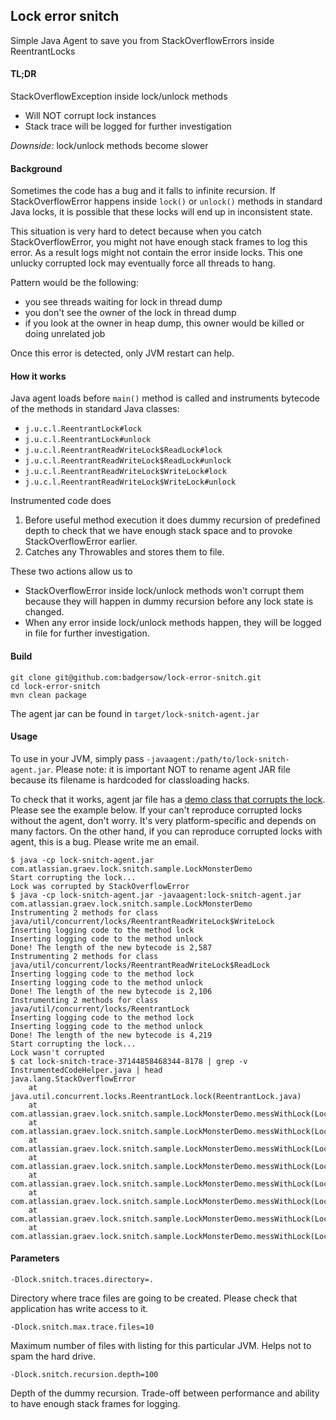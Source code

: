 ## Lock error snitch

Simple Java Agent to save you from StackOverflowErrors inside ReentrantLocks

#### TL;DR

StackOverflowException inside lock/unlock methods
* Will NOT corrupt lock instances
* Stack trace will be logged for further investigation

*Downside:* lock/unlock methods become slower

#### Background

Sometimes the code has a bug and it falls to infinite recursion.
If StackOverflowError happens inside `lock()` or `unlock()` methods in standard Java locks, it is possible
that these locks will end up in inconsistent state.

This situation is very hard to detect because when you catch StackOverflowError, you might not have enough stack frames
to log this error. As a result logs might not contain the error inside locks. This one unlucky corrupted lock may eventually
force all threads to hang.

Pattern would be the following:
* you see threads waiting for lock in thread dump
* you don't see the owner of the lock in thread dump
* if you look at the owner in heap dump, this owner would be killed or doing unrelated job

Once this error is detected, only JVM restart can help.

#### How it works

Java agent loads before `main()` method is called and instruments bytecode of the methods in standard Java classes:
* `j.u.c.l.ReentrantLock#lock`
* `j.u.c.l.ReentrantLock#unlock`
* `j.u.c.l.ReentrantReadWriteLock$ReadLock#lock`
* `j.u.c.l.ReentrantReadWriteLock$ReadLock#unlock`
* `j.u.c.l.ReentrantReadWriteLock$WriteLock#lock`
* `j.u.c.l.ReentrantReadWriteLock$WriteLock#unlock`

Instrumented code does
1. Before useful method execution it does dummy recursion of predefined depth to check that we have enough
stack space and to provoke StackOverflowError earlier.
2. Catches any Throwables and stores them to file.

These two actions allow us to
* StackOverflowError inside lock/unlock methods won't corrupt them because they will happen in dummy recursion
before any lock state is changed.
* When any error inside lock/unlock methods happen, they will be logged in file for further investigation.

#### Build
```
git clone git@github.com:badgersow/lock-error-snitch.git
cd lock-error-snitch
mvn clean package
```

The agent jar can be found in `target/lock-snitch-agent.jar`

#### Usage

To use in your JVM, simply pass `-javaagent:/path/to/lock-snitch-agent.jar`. Please note: it is important NOT to rename
agent JAR file because its filename is hardcoded for classloading hacks.

To check that it works, agent jar file has a [demo class that corrupts the lock](https://github.com/badgersow/lock-error-snitch/blob/master/src/main/java/com/atlassian/graev/lock/snitch/sample/LockMonsterDemo.java).
Please see the example below. If your can't reproduce corrupted locks without the agent, don't worry. It's very platform-specific
and depends on many factors. On the other hand, if you can reproduce corrupted locks with agent, this is a bug. Please write me an email.

```
$ java -cp lock-snitch-agent.jar com.atlassian.graev.lock.snitch.sample.LockMonsterDemo
Start corrupting the lock...
Lock was corrupted by StackOverflowError
$ java -cp lock-snitch-agent.jar -javaagent:lock-snitch-agent.jar com.atlassian.graev.lock.snitch.sample.LockMonsterDemo
Instrumenting 2 methods for class java/util/concurrent/locks/ReentrantReadWriteLock$WriteLock
Inserting logging code to the method lock
Inserting logging code to the method unlock
Done! The length of the new bytecode is 2,587
Instrumenting 2 methods for class java/util/concurrent/locks/ReentrantReadWriteLock$ReadLock
Inserting logging code to the method lock
Inserting logging code to the method unlock
Done! The length of the new bytecode is 2,106
Instrumenting 2 methods for class java/util/concurrent/locks/ReentrantLock
Inserting logging code to the method lock
Inserting logging code to the method unlock
Done! The length of the new bytecode is 4,219
Start corrupting the lock...
Lock wasn't corrupted
$ cat lock-snitch-trace-37144858468344-8178 | grep -v InstrumentedCodeHelper.java | head
java.lang.StackOverflowError
	at java.util.concurrent.locks.ReentrantLock.lock(ReentrantLock.java)
	at com.atlassian.graev.lock.snitch.sample.LockMonsterDemo.messWithLock(LockMonsterDemo.java:42)
	at com.atlassian.graev.lock.snitch.sample.LockMonsterDemo.messWithLock(LockMonsterDemo.java:44)
	at com.atlassian.graev.lock.snitch.sample.LockMonsterDemo.messWithLock(LockMonsterDemo.java:44)
	at com.atlassian.graev.lock.snitch.sample.LockMonsterDemo.messWithLock(LockMonsterDemo.java:44)
	at com.atlassian.graev.lock.snitch.sample.LockMonsterDemo.messWithLock(LockMonsterDemo.java:44)
	at com.atlassian.graev.lock.snitch.sample.LockMonsterDemo.messWithLock(LockMonsterDemo.java:44)
	at com.atlassian.graev.lock.snitch.sample.LockMonsterDemo.messWithLock(LockMonsterDemo.java:44)
	at com.atlassian.graev.lock.snitch.sample.LockMonsterDemo.messWithLock(LockMonsterDemo.java:44)
```

#### Parameters

`-Dlock.snitch.traces.directory=.`

Directory where trace files are going to be created. Please check that application has write access to it.

`-Dlock.snitch.max.trace.files=10`

Maximum number of files with listing for this particular JVM. Helps not to spam the hard drive.

`-Dlock.snitch.recursion.depth=100`

Depth of the dummy recursion. Trade-off between performance and ability to have enough stack frames for logging.